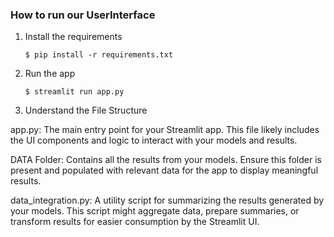 
### How to run our UserInterface

1. Install the requirements

   ```
   $ pip install -r requirements.txt
   ```

2. Run the app

   ```
   $ streamlit run app.py
   ```

3. Understand the File Structure

app.py: The main entry point for your Streamlit app. This file likely includes the UI components and logic to interact with your models and results.

DATA Folder: Contains all the results from your models. Ensure this folder is present and populated with relevant data for the app to display meaningful results.

data_integration.py: A utility script for summarizing the results generated by your models. This script might aggregate data, prepare summaries, or transform results for easier consumption by the Streamlit UI.
